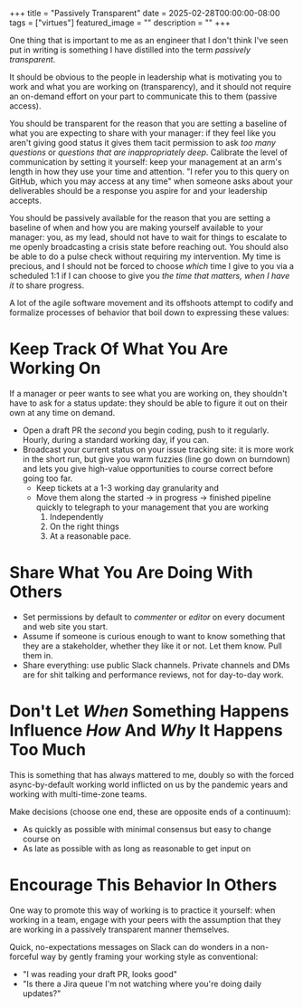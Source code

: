 +++
title =  "Passively Transparent"
date = 2025-02-28T00:00:00-08:00
tags = ["virtues"]
featured_image = ""
description = ""
+++

One thing that is important to me as an engineer that I don't think I've seen put in writing is something I have distilled into the term _passively transparent_.

It should be obvious to the people in leadership what is motivating you to work and what you are working on (transparency), and it should not require an on-demand effort on your part to communicate this to them (passive access).

You should be transparent for the reason that you are setting a baseline of what you are expecting to share with your manager: if they feel like you aren't giving good status it gives them tacit permission to ask _too many questions_ or _questions that are inappropriately deep_. Calibrate the level of communication by setting it yourself: keep your management at an arm's length in how they use your time and attention. "I refer you to this query on GitHub, which you may access at any time" when someone asks about your deliverables should be a response you aspire for and your leadership accepts.

You should be passively available for the reason that you are setting a baseline of when and how you are making yourself available to your manager: you, as my lead, should not have to wait for things to escalate to me openly broadcasting a crisis state before reaching out. You should also be able to do a pulse check without requiring my intervention. My time is precious, and I should not be forced to choose _which_ time I give to you via a scheduled 1:1 if I can choose to give you _the time that matters, when I have it_ to share progress.

A lot of the agile software movement and its offshoots attempt to codify and formalize processes of behavior that boil down to expressing these values:

# Keep Track Of What You Are Working On

If a manager or peer wants to see what you are working on, they shouldn't have to ask for a status update: they should be able to figure it out on their own at any time on demand.

- Open a draft PR the _second_ you begin coding, push to it regularly. Hourly, during a standard working day, if you can.
- Broadcast your current status on your issue tracking site: it is more work in the short run, but give you warm fuzzies (line go down on burndown) and lets you give high-value opportunities to course correct before going too far.
  - Keep tickets at a 1-3 working day granularity and
  - Move them along the started -> in progress -> finished pipeline quickly to telegraph to your management that you are working
    1. Independently
    1. On the right things
    1. At a reasonable pace.

# Share What You Are Doing With Others

- Set permissions by default to _commenter_ or _editor_ on every document and web site you start.
- Assume if someone is curious enough to want to know something that they are a stakeholder, whether they like it or not. Let them know. Pull them in.
- Share everything: use public Slack channels. Private channels and DMs are for shit talking and performance reviews, not for day-to-day work.

# Don't Let _When_ Something Happens Influence _How_ And _Why_ It Happens Too Much

This is something that has always mattered to me, doubly so with the forced async-by-default working world inflicted on us by the pandemic years and working with multi-time-zone teams.

Make decisions (choose one end, these are opposite ends of a continuum):

- As quickly as possible with minimal consensus but easy to change course on
- As late as possible with as long as reasonable to get input on

# Encourage This Behavior In Others

One way to promote this way of working is to practice it yourself: when working in a team, engage with your peers with the assumption that they are working in a passively transparent manner themselves.

Quick, no-expectations messages on Slack can do wonders in a non-forceful way by gently framing your working style as conventional:

- "I was reading your draft PR, looks good"
- "Is there a Jira queue I'm not watching where you're doing daily updates?"
